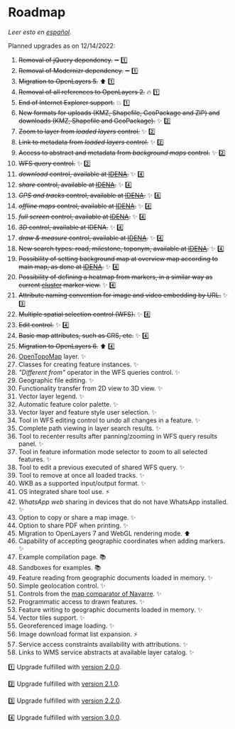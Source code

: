 # Roadmap
*Leer esto en [español](./roadmap.es-ES.md).*

Planned upgrades as on 12/14/2022:
1.	~~Removal of jQuery dependency.~~ :heavy_minus_sign: :one:
2.	~~Removal of Modernizr dependency.~~ :heavy_minus_sign: :one:
3.	~~Migration to OpenLayers 5.~~ :arrow_up: :one:
4.	~~Removal of all references to OpenLayers 2.~~ :fire: :one:
5.	~~End of Internet Explorer support.~~ :boom: :one:
6.	~~New formats for uploads (KMZ, Shapefile, GeoPackage and ZIP) and downloads (KMZ, Shapefile and GeoPackage).~~ :sparkles: :two:
7.	~~Zoom to layer from *loaded layers* control.~~ :sparkles: :two:
8.	~~Link to metadata from *loaded layers* control.~~ :sparkles: :two:
9.	~~Access to abstract and metadata from *background maps* control.~~ :sparkles: :two:
10. ~~WFS query control.~~ :sparkles: :two:
11.	~~*download* control, available at [IDENA](https://idena.navarra.es/navegar/?lang=en "Spatial Data Infrastructure of Navarre").~~ :sparkles: :four:
12.	~~*share* control, available at [IDENA](https://idena.navarra.es/navegar/?lang=en "Spatial Data Infrastructure of Navarre").~~ :sparkles: :four:
13.	~~*GPS and tracks* control, available at [IDENA](https://idena.navarra.es/navegar/?lang=en "Spatial Data Infrastructure of Navarre").~~ :sparkles: :four:
14.	~~*offline maps* control, available at [IDENA](https://idena.navarra.es/navegar/?lang=en "Spatial Data Infrastructure of Navarre").~~ :sparkles: :four:
15.	~~*full screen* control, available at [IDENA](https://idena.navarra.es/navegar/?lang=en "Spatial Data Infrastructure of Navarre").~~ :sparkles: :four:
16.	~~*3D* control, available at IDENA.~~ :sparkles: :four:
17.	~~*draw & measure* control, available at [IDENA](https://idena.navarra.es/navegar/?lang=en "Spatial Data Infrastructure of Navarre").~~ :sparkles: :four:
18.	~~New search types: road, milestone, toponym, available at [IDENA](https://idena.navarra.es/navegar/?lang=en "Spatial Data Infrastructure of Navarre").~~ :sparkles: :four:
19.	~~Possibility of setting background map at overview map according to main map, as done at [IDENA](https://idena.navarra.es/navegar/?lang=en "Spatial Data Infrastructure of Navarre").~~ :sparkles: :four:
20.	~~Possibility of defining a heatmap from markers, in a similar way as current [cluster](http://sitna.navarra.es/api/examples/cfg.ClusterStyleOptions.point.html) marker view.~~ :sparkles: :four:
21. ~~Attribute naming convention for image and video embedding by URL.~~ :sparkles: :three:
22. ~~Multiple spatial selection control (WFS).~~ :sparkles: :four:
23. ~~Edit control.~~ :sparkles: :four:
24. ~~Basic map attributes, such as CRS, etc.~~ :sparkles: :four:
25. ~~Migration to OpenLayers 6.~~ :arrow_up: :four:
26. [OpenTopoMap](https://opentopomap.org/) layer. ✨
27. Classes for creating feature instances. ✨
28. _"Different from"_ operator in the WFS queries control. ✨
29. Geographic file editing. ✨
30. Functionality transfer from 2D view to 3D view. ✨
31. Vector layer legend. ✨
32. Automatic feature color palette. ✨
33. Vector layer and feature style user selection. ✨
34. Tool in WFS editing control to undo all changes in a feature. ✨
35. Complete path viewing in layer search results. ✨
36. Tool to recenter results after panning/zooming in WFS query results panel. ✨
37. Tool in feature information mode selector to zoom to all selected features. ✨
38. Tool to edit a previous executed of shared WFS query. ✨
39. Tool to remove at once all loaded tracks. ✨
40. WKB as a supported input/output format. ✨
41. OS integrated share tool use. ⚡
42. _WhatsApp web_ sharing in devices that do not have WhatsApp installed. ✨
43. Option to copy or share a map image. ✨
44. Option to share PDF when printing. ✨
45. Migration to OpenLayers 7 and WebGL rendering mode. ⬆️
46. Capability of accepting geographic coordinates when adding markers. ✨
47. Example compilation page. 📚
48. Sandboxes for examples. 📚
49. Feature reading from geographic documents loaded in memory. ✨
50. Simple geolocation control. ✨
51. Controls from the [map comparator of Navarre](https://comparamapas.navarra.es/?lang=en-US). ✨
52. Programmatic access to drawn features. ✨
53. Feature writing to geographic documents loaded in memory. ✨
54. Vector tiles support. ✨
55. Georeferenced image loading. ✨
56. Image download format list expansion. ⚡
57. Service access constraints availability with attributions. ✨
58. Links to WMS service abstracts at available layer catalog. ✨

:one: Upgrade fulfilled with [version 2.0.0](https://github.com/sitna/api-sitna/releases/tag/v2.0.0).

:two: Upgrade fulfilled with [version 2.1.0](https://github.com/sitna/api-sitna/releases/tag/v2.1.0).

:three: Upgrade fulfilled with [version 2.2.0](https://github.com/sitna/api-sitna/releases/tag/v2.2.0).

:four: Upgrade fulfilled with [version 3.0.0](https://github.com/sitna/api-sitna/releases/tag/v3.0.0).
